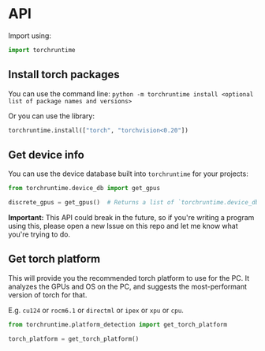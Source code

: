 # API
Import using:
```py
import torchruntime
```

## Install torch packages
You can use the command line:
`python -m torchruntime install <optional list of package names and versions>`

Or you can use the library:
```py
torchruntime.install(["torch", "torchvision<0.20"])
```

## Get device info
You can use the device database built into `torchruntime` for your projects:
```py
from torchruntime.device_db import get_gpus

discrete_gpus = get_gpus()  # Returns a list of `torchruntime.device_db.GPU` instances containing the fields: vendor_id, vendor_name, device_id, device_name, is_discrete
```

**Important:** This API could break in the future, so if you're writing a program using this, please open a new Issue on this repo and let me know what you're trying to do.

## Get torch platform
This will provide you the recommended torch platform to use for the PC. It analyzes the GPUs and OS on the PC, and suggests the most-performant version of torch for that.

E.g. `cu124` or `rocm6.1` or `directml` or `ipex` or `xpu` or `cpu`.

```py
from torchruntime.platform_detection import get_torch_platform

torch_platform = get_torch_platform()
```

